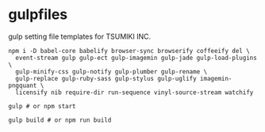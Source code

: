 # gulpfiles

gulp setting file templates for TSUMIKI INC.

```
npm i -D babel-core babelify browser-sync browserify coffeeify del \
  event-stream gulp gulp-ect gulp-imagemin gulp-jade gulp-load-plugins \
  gulp-minify-css gulp-notify gulp-plumber gulp-rename \
  gulp-replace gulp-ruby-sass gulp-stylus gulp-uglify imagemin-pngquant \
  licensify nib require-dir run-sequence vinyl-source-stream watchify
```

```
gulp # or npm start

gulp build # or npm run build
```
